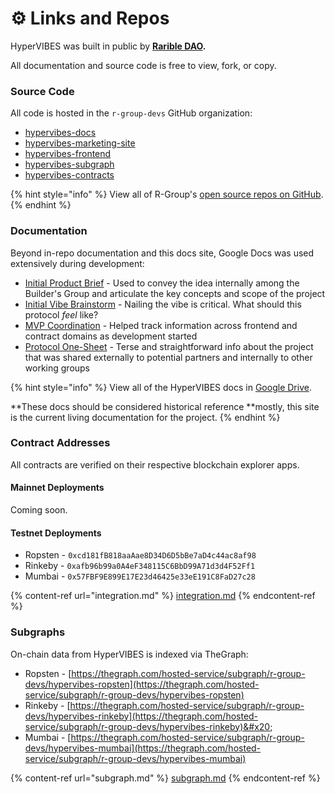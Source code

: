 # ⚙ Links and Repos

HyperVIBES was built in public by [**Rarible DAO**](https://discord.gg/ZtZqH7nfgG)**.**

All documentation and source code is free to view, fork, or copy.

### Source Code

All code is hosted in the `r-group-devs` GitHub organization:

* [hypervibes-docs](https://github.com/R-Group-Devs/hypervibes-docs)
* [hypervibes-marketing-site](https://github.com/R-Group-Devs/hypervibes-marketing-site)
* [hypervibes-frontend](https://github.com/R-Group-Devs/hypervibes-frontend)
* [hypervibes-subgraph](https://github.com/R-Group-Devs/hypervibes-subgraph)
* [hypervibes-contracts](https://github.com/R-Group-Devs/hypervibes-contracts)

{% hint style="info" %}
View all of R-Group's [open source repos on GitHub](https://github.com/R-Group-Devs).
{% endhint %}

### Documentation

Beyond in-repo documentation and this docs site, Google Docs was used extensively during development:

* [Initial Product Brief](https://docs.google.com/document/d/1NvztqdMAyLERTPuX5uHSnq8f5G0YVRaxNsq5UaXhQEw) - Used to convey the idea internally among the Builder's Group and articulate the key concepts and scope of the project
* [Initial Vibe Brainstorm](https://docs.google.com/document/d/1g7A-Pt48FBLlRODD6iA8TcQ5v22Jo5lIAdlcq\_EaQ4) - Nailing the vibe is critical. What should this protocol _feel_ like?
* [MVP Coordination](https://docs.google.com/document/d/1dpMlzGeO4XfD6gBQoaTTXO2NxCCfA0hDYlTinJjCsfQ) - Helped track information across frontend and contract domains as development started
* [Protocol One-Sheet](https://docs.google.com/document/d/1bpQfozAamT-zmYMm9aV0ao9KrBezCLTVEqM-\_UtHOGg) - Terse and straightforward info about the project that was shared externally to potential partners and internally to other working groups

{% hint style="info" %}
View all of the HyperVIBES docs in [Google Drive](https://drive.google.com/drive/u/0/folders/1L9s4HIB3zDNUpPXAVo7zQsgqK5U3abGe).

**These docs should be considered historical reference **mostly, this site is the current living documentation for the project.
{% endhint %}

### Contract Addresses

All contracts are verified on their respective blockchain explorer apps.

#### Mainnet Deployments

Coming soon.

#### Testnet Deployments

* Ropsten - `0xcd181fB818aaAae8D34D6D5bBe7aD4c44ac8af98`
* Rinkeby - `0xafb96b99a0A4eF348115C6BbD99A71d3d4F52Ff1`
* Mumbai - `0x57FBF9E899E17E23d46425e33eE191C8FaD27c28`

{% content-ref url="integration.md" %}
[integration.md](integration.md)
{% endcontent-ref %}

### Subgraphs

On-chain data from HyperVIBES is indexed via TheGraph:

* Ropsten - [https://thegraph.com/hosted-service/subgraph/r-group-devs/hypervibes-ropsten](https://thegraph.com/hosted-service/subgraph/r-group-devs/hypervibes-ropsten)
* Rinkeby - [https://thegraph.com/hosted-service/subgraph/r-group-devs/hypervibes-rinkeby](https://thegraph.com/hosted-service/subgraph/r-group-devs/hypervibes-rinkeby)&#x20;
* Mumbai - [https://thegraph.com/hosted-service/subgraph/r-group-devs/hypervibes-mumbai](https://thegraph.com/hosted-service/subgraph/r-group-devs/hypervibes-mumbai)

{% content-ref url="subgraph.md" %}
[subgraph.md](subgraph.md)
{% endcontent-ref %}
